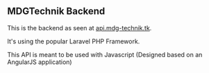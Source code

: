 ## MDGTechnik Backend

This is the backend as seen at [api.mdg-technik.tk](http://api.mdg-technik.tk).

It's using the popular Laravel PHP Framework.

This API is meant to be used with Javascript (Designed based on an AngularJS application)